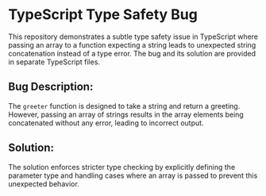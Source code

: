 # TypeScript Type Safety Bug

This repository demonstrates a subtle type safety issue in TypeScript where passing an array to a function expecting a string leads to unexpected string concatenation instead of a type error.  The bug and its solution are provided in separate TypeScript files.

## Bug Description:
The `greeter` function is designed to take a string and return a greeting. However, passing an array of strings results in the array elements being concatenated without any error, leading to incorrect output.

## Solution:
The solution enforces stricter type checking by explicitly defining the parameter type and handling cases where an array is passed to prevent this unexpected behavior. 
